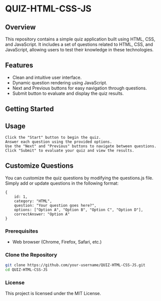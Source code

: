 # QUIZ-HTML-CSS-JS

## Overview

This repository contains a simple quiz application built using HTML, CSS, and JavaScript. It includes a set of questions related to HTML, CSS, and JavaScript, allowing users to test their knowledge in these technologies.

## Features

- Clean and intuitive user interface.
- Dynamic question rendering using JavaScript.
- Next and Previous buttons for easy navigation through questions.
- Submit button to evaluate and display the quiz results.

## Getting Started
## Usage
```
Click the "Start" button to begin the quiz.
Answer each question using the provided options.
Use the "Next" and "Previous" buttons to navigate between questions.
Click "Submit" to evaluate your quiz and view the results.
```
## Customize Questions
You can customize the quiz questions by modifying the questions.js file. Simply add or update questions in the following format:
```
{
    id: 1,
    category: "HTML",
    question: "Your question goes here?",
    options: ["Option A", "Option B", "Option C", "Option D"],
    correctAnswer: "Option A"
}
```
### Prerequisites

- Web browser (Chrome, Firefox, Safari, etc.)

### Clone the Repository

```bash
git clone https://github.com/your-username/QUIZ-HTML-CSS-JS.git
cd QUIZ-HTML-CSS-JS
```
### License
This project is licensed under the MIT License.